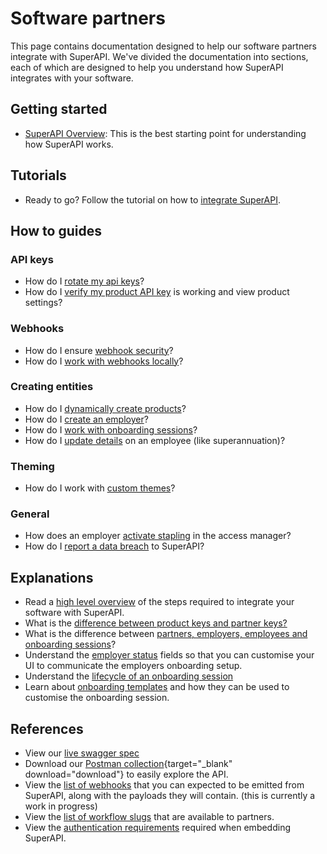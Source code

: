 # Software partners

This page contains documentation designed to help our software partners integrate with SuperAPI. We've divided the documentation into sections, each of which are designed to help you understand how SuperAPI integrates with your software.

## Getting started

- [SuperAPI Overview](/software_partners/explanations/overview/index.html): This is the best starting point for understanding how SuperAPI works.

## Tutorials

- Ready to go? Follow the tutorial on how to [integrate SuperAPI](/software_partners/tutorials/integrate_super_api/index.html).

## How to guides

### API keys

- How do I [rotate my api keys](/software_partners/how_to_guides/rotate_api_key/index.html)?
- How do I [verify my product API key](/software_partners/how_to_guides/verify_my_product_api_key/index.html) is working and view product settings?

### Webhooks

- How do I ensure [webhook security](/software_partners/how_to_guides/webhook_security/index.html)?
- How do I [work with webhooks locally](/software_partners/how_to_guides/work_with_webhooks_locally/index.html)?

### Creating entities

- How do I [dynamically create products](/software_partners/how_to_guides/dynamically_create_products/index.html)?
- How do I [create an employer](/software_partners/how_to_guides/create_an_employer/index.html)?
- How do I [work with onboarding sessions](/software_partners/how_to_guides/work_with_onboarding_sessions/index.html)?
- How do I [update details](/software_partners/how_to_guides/update_details/index.html) on an employee (like superannuation)?

### Theming

- How do I work with [custom themes](/software_partners/how_to_guides/custom_themes/index.html)?

### General

- How does an employer [activate stapling](/software_partners/how_to_guides/stapling-setup-instructions/index.html) in the access manager?
- How do I [report a data breach](/software_partners/how_to_guides/report_a_data_breach/index.html) to SuperAPI?

## Explanations

- Read a [high level overview](/software_partners/explanations/overview/index.html) of the steps required to integrate your software with SuperAPI.
- What is the [difference between product keys and partner keys?](/software_partners/explanations/product_vs_partner_api_keys/index.html)
- What is the difference between [partners, employers, employees and onboarding sessions](/software_partners/explanations/understanding_super_api_entities/index.html)?
- Understand the [employer status](/software_partners/explanations/working_with_the_employer_status/index.html) fields so that you can customise your UI to communicate the employers onboarding setup.
- Understand the [lifecycle of an onboarding session](/software_partners/explanations/lifecycle_of_an_onboarding_session/index.html)
- Learn about [onboarding templates](/software_partners/explanations/onboarding_templates/index.html) and how they can be used to customise the onboarding session.

## References

- View our [live swagger spec](https://api.superapi.com.au/swaggerui)
- Download our [Postman collection](/postman_collection.json){target="_blank" download="download"} to easily explore the API.
- View the [list of webhooks](/software_partners/references/list_of_webhooks/index.html) that you can expected to be emitted from SuperAPI, along with the payloads they will contain. (this is currently a work in progress)
- View the [list of workflow slugs](/software_partners/references/workflow_slugs/index.html) that are available to partners.
- View the [authentication requirements](/software_partners/references/authentication_requirements/index.html) required when embedding SuperAPI.

<!--@include: @/parts/getting_help.md-->
